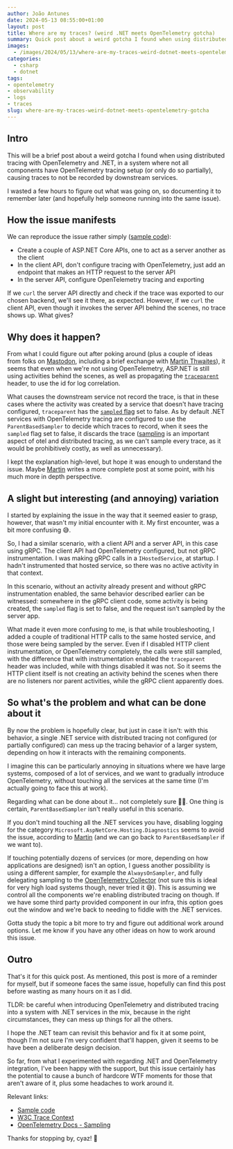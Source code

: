 ```yaml
---
author: João Antunes
date: 2024-05-13 08:55:00+01:00
layout: post
title: Where are my traces? (weird .NET meets OpenTelemetry gotcha)
summary: Quick post about a weird gotcha I found when using distributed tracing with OpenTelemetry .NET, in a system where not all services have otel setup
images:
  - /images/2024/05/13/where-are-my-traces-weird-dotnet-meets-opentelemetry-gotcha.png
categories:
  - csharp
  - dotnet
tags:
- opentelemetry
- observability
- logs
- traces
slug: where-are-my-traces-weird-dotnet-meets-opentelemetry-gotcha
---
```


## Intro

This will be a brief post about a weird gotcha I found when using distributed tracing with OpenTelemetry and .NET, in a system where not all components have OpenTelemetry tracing setup (or only do so partially), causing traces to not be recorded by downstream services.

I wasted a few hours to figure out what was going on, so documenting it to remember later (and hopefully help someone running into the same issue).

## How the issue manifests

We can reproduce the issue rather simply ([sample code](https://github.com/joaofbantunes/OpenTelemetryDotnetTracePropagationGotchaSample)):

- Create a couple of ASP.NET Core APIs, one to act as a server another as the client
- In the client API, don't configure tracing with OpenTelemetry, just add an endpoint that makes an HTTP request to the server API
- In the server API, configure OpenTelemetry tracing and exporting

If we `curl` the server API directly and check if the trace was exported to our chosen backend, we'll see it there, as expected. However, if we `curl` the client API, even though it invokes the server API behind the scenes, no trace shows up. What gives?

## Why does it happen?

From what I could figure out after poking around (plus a couple of ideas from folks on [Mastodon](https://mastodon.social/@joaofbantunes/112384469266644189), including a brief exchange with [Martin Thwaites](https://martinjt.me)), it seems that even when we're not using OpenTelemetry, ASP.NET is still using activities behind the scenes, as well as propagating the [`traceparent`](https://www.w3.org/TR/trace-context/#traceparent-header) header, to use the id for log correlation.

What causes the downstream service not record the trace, is that in these cases where the activity was created by a service that doesn't have tracing configured, `traceparent` has the [`sampled` flag](https://www.w3.org/TR/trace-context/#sampled-flag) set to false. As by default .NET services with OpenTelemetry tracing are configured to use the `ParentBasedSampler` to decide which traces to record, when it sees the `sampled` flag set to false, it discards the trace ([sampling](https://opentelemetry.io/docs/concepts/sampling/) is an important aspect of otel and distributed tracing, as we can't sample every trace, as it would be prohibitively costly, as well as unnecessary).

I kept the explanation high-level, but hope it was enough to understand the issue. Maybe [Martin](https://martinjt.me) writes a more complete post at some point, with his much more in depth perspective.

## A slight but interesting (and annoying) variation

I started by explaining the issue in the way that it seemed easier to grasp, however, that wasn't my initial encounter with it. My first encounter, was a bit more confusing 😅.

So, I had a similar scenario, with a client API and a server API, in this case using gRPC. The client API had OpenTelemetry configured, but not gRPC instrumentation. I was making gRPC calls in a `IHostedService`, at startup. I hadn't instrumented that hosted service, so there was no active activity in that context.

In this scenario, without an activity already present and without gRPC instrumentation enabled, the same behavior described earlier can be witnessed: somewhere in the gRPC client code, some activity is being created, the `sampled` flag is set to false, and the request isn't sampled by the server app.

What made it even more confusing to me, is that while troubleshooting, I added a couple of traditional HTTP calls to the same hosted service, and those were being sampled by the server. Even if I disabled HTTP client instrumentation, or OpenTelemetry completely, the calls were still sampled, with the difference that with instrumentation enabled the `traceparent` header was included, while with things disabled it was not. So it seems the HTTP client itself is not creating an activity behind the scenes when there are no listeners nor parent activities, while the gRPC client apparently does.

## So what's the problem and what can be done about it

By now the problem is hopefully clear, but just in case it isn't: with this behavior, a single .NET service with distributed tracing not configured (or partially configured) can mess up the tracing behavior of a larger system, depending on how it interacts with the remaining components.

I imagine this can be particularly annoying in situations where we have large systems, composed of a lot of services, and we want to gradually introduce OpenTelemetry, without touching all the services at the same time (I'm actually going to face this at work).

Regarding what can be done about it... not completely sure 🤷‍♂️. One thing is certain, `ParentBasedSampler` isn't really useful in this scenario.

If you don't mind touching all the .NET services you have, disabling logging for the category `Microsoft.AspNetCore.Hosting.Diagnostics` seems to avoid the issue, according to [Martin](https://hachyderm.io/@Martindotnet/112390947243593723) (and we can go back to `ParentBasedSampler` if we want to).

If touching potentially dozens of services (or more, depending on how applications are designed) isn't an option, I guess another possibility is using a different sampler, for example the `AlwaysOnSampler`, and fully delegating sampling to the [OpenTelemetry Collector](https://opentelemetry.io/docs/collector/) (not sure this is ideal for very high load systems though, never tried it 😅). This is assuming we control all the components we're enabling distributed tracing on though. If we have some third party provided component in our infra, this option goes out the window and we're back to needing to fiddle with the .NET services.

Gotta study the topic a bit more to try and figure out additional work around options. Let me know if you have any other ideas on how to work around this issue.

## Outro

That's it for this quick post. As mentioned, this post is more of a reminder for myself, but if someone faces the same issue, hopefully can find this post before wasting as many hours on it as I did.

TLDR: be careful when introducing OpenTelemetry and distributed tracing into a system with .NET services in the mix, because in the right circumstances, they can mess up things for all the others.

I hope the .NET team can revisit this behavior and fix it at some point, though I'm not sure I'm very confident that'll happen, given it seems to be have been a deliberate design decision.

So far, from what I experimented with regarding .NET and OpenTelemetry integration, I've been happy with the support, but this issue certainly has the potential to cause a bunch of hardcore WTF moments for those that aren't aware of it, plus some headaches to work around it.

Relevant links:

- [Sample code](https://github.com/joaofbantunes/OpenTelemetryDotnetTracePropagationGotchaSample)
- [W3C Trace Context](https://www.w3.org/TR/trace-context/)
- [OpenTelemetry Docs - Sampling](https://opentelemetry.io/docs/concepts/sampling/)

Thanks for stopping by, cyaz! 👋
